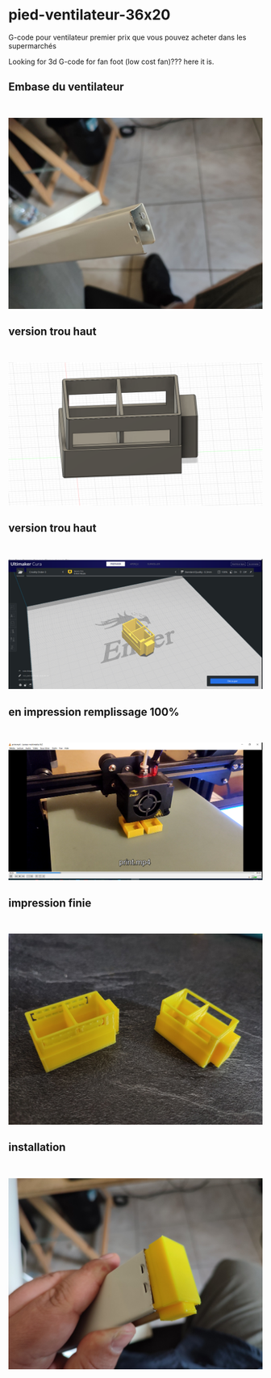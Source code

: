 # pied-ventilateur-36x20
G-code pour ventilateur premier prix que vous pouvez acheter dans les supermarchés

Looking for 3d G-code for fan foot (low cost fan)??? here it is.
<h2>Embase du ventilateur</h2>
</br>

![Screenshot](https://github.com/joly534/3D-code-pied-ventilateur-36x20/blob/main/embaseventilo.jpg)
<h2>version trou haut</h2>
</br>

![Screenshot](https://github.com/joly534/3D-code-pied-ventilateur-36x20/blob/main/screenfusion360.png)
<h2>version trou haut</h2>
</br>

![Screenshot](https://github.com/joly534/3D-code-pied-ventilateur-36x20/blob/main/screenshotcura.png)
<h2>en impression remplissage 100%</h2>
</br>

![Screenshot](https://github.com/joly534/3D-code-pied-ventilateur-36x20/blob/main/3dprint.png)
<h2>impression finie</h2>
</br>


![Screenshot](https://github.com/joly534/3D-code-pied-ventilateur-36x20/blob/main/printfinish.jpg)
<h2>installation</h2>
</br>

![Screenshot](https://github.com/joly534/3D-code-pied-ventilateur-36x20/blob/main/installation.jpg)